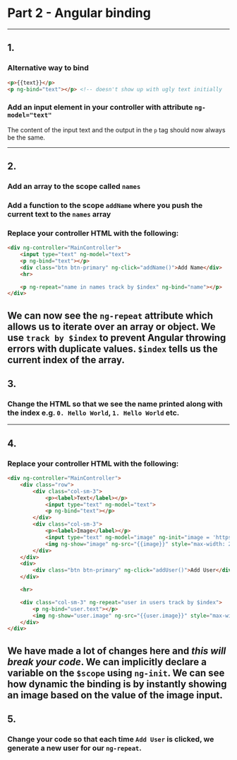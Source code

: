 # Part 2 - Angular binding
---
## 1.
### Alternative way to bind

```html
<p>{{text}}</p>
<p ng-bind="text"></p> <!-- doesn't show up with ugly text initially
```

### Add an input element in your controller with attribute `ng-model="text"`
The content of the input text and the output in the `p` tag should now always be the same.

---
## 2.
### Add an array to the scope called `names`

### Add a function to the scope `addName` where you push the current text to the `names` array

### Replace your controller HTML with the following:
```html
<div ng-controller="MainController">
    <input type="text" ng-model="text">
    <p ng-bind="text"></p>
    <div class="btn btn-primary" ng-click="addName()">Add Name</div>
    <hr>

    <p ng-repeat="name in names track by $index" ng-bind="name"></p>
</div>
```

We can now see the `ng-repeat` attribute which allows us to iterate over an array or object.
We use `track by $index` to prevent Angular throwing errors with duplicate values. 
`$index` tells us the current index of the array.
---
## 3.
### Change the HTML so that we see the name printed along with the index e.g. `0. Hello World`, `1. Hello World` etc.
---
## 4.
### Replace your controller HTML with the following:

```html
<div ng-controller="MainController">
    <div class="row">
        <div class="col-sm-3">
            <p><label>Text</label></p>
            <input type="text" ng-model="text">
            <p ng-bind="text"></p>
        </div>
        <div class="col-sm-3">
            <p><label>Image</label></p>
            <input type="text" ng-model="image" ng-init="image = 'https://unsplash.it/800/800/?random'">
            <img ng-show="image" ng-src="{{image}}" style="max-width: 200px;max-height: 200px">
        </div>
    </div>
    <div>
        <div class="btn btn-primary" ng-click="addUser()">Add User</div>
    </div>

    <hr>

    <div class="col-sm-3" ng-repeat="user in users track by $index">
        <p ng-bind="user.text"></p>
        <img ng-show="user.image" ng-src="{{user.image}}" style="max-width: 200px;max-height: 200px">
    </div>
</div>
```

We have made a lot of changes here and *this will break your code*. We can implicitly declare a variable on the `$scope` using `ng-init`.
We can see how dynamic the binding is by instantly showing an image based on the value of the image input.
---
## 5.
### Change your code so that each time `Add User` is clicked, we generate a new user for our `ng-repeat`.




